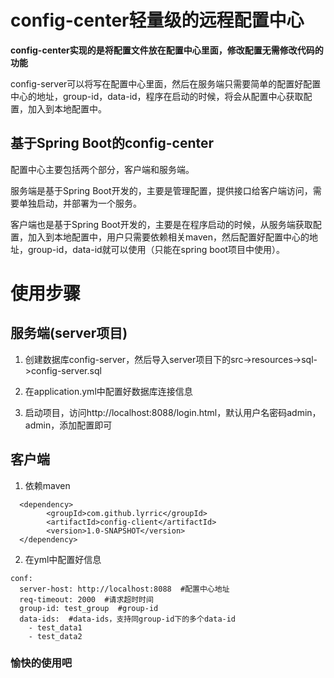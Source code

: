 # config-center轻量级的远程配置中心

**config-center实现的是将配置文件放在配置中心里面，修改配置无需修改代码的功能**

config-server可以将写在配置中心里面，然后在服务端只需要简单的配置好配置中心的地址，group-id，data-id，程序在启动的时候，将会从配置中心获取配置，加入到本地配置中。


## 基于Spring Boot的config-center
配置中心主要包括两个部分，客户端和服务端。

服务端是基于Spring Boot开发的，主要是管理配置，提供接口给客户端访问，需要单独启动，并部署为一个服务。

客户端也是基于Spring Boot开发的，主要是在程序启动的时候，从服务端获取配置，加入到本地配置中，用户只需要依赖相关maven，然后配置好配置中心的地址，group-id，data-id就可以使用（只能在spring boot项目中使用）。



# 使用步骤

## 服务端(server项目)

1. 创建数据库config-server，然后导入server项目下的src->resources->sql->config-server.sql

2. 在application.yml中配置好数据库连接信息

3. 启动项目，访问http://localhost:8088/login.html，默认用户名密码admin，admin，添加配置即可

## 客户端

1. 依赖maven
```
  <dependency>
        <groupId>com.github.lyrric</groupId>
        <artifactId>config-client</artifactId>
        <version>1.0-SNAPSHOT</version>
  </dependency>
```
2. 在yml中配置好信息
```
conf:
  server-host: http://localhost:8088  #配置中心地址
  req-timeout: 2000  #请求超时时间
  group-id: test_group  #group-id
  data-ids:  #data-ids，支持同group-id下的多个data-id
    - test_data1
    - test_data2
```
### 愉快的使用吧
